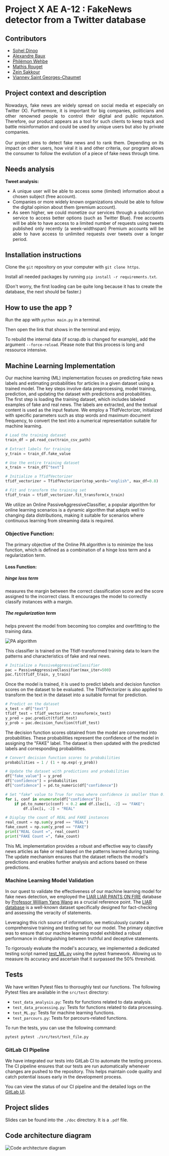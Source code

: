 # Project X AE A-12 : FakeNews detector from a Twitter database



## Contributors

- [Sohel Dinoo](https://gitlab-cw4.centralesupelec.fr/sohel.dinnoo)
- [Alexandre Baux](https://gitlab-cw4.centralesupelec.fr/alexandre.baux)
- [Philémon Wehbe](https://gitlab-cw4.centralesupelec.fr/philemon.wehbe)
- [Mathis Rouget](https://gitlab-cw4.centralesupelec.fr/mathis.rouget)
- [Zein Sakkour](https://gitlab-cw4.centralesupelec.fr/zein.sakkour)
- [Vianney Saint Georges-Chaumet](https://gitlab-cw4.centralesupelec.fr/vianney.saintgeorges-chaumet)

## Project context and description

<p style='text-align : justify'> 
    Nowadays, fake news are widely spread on social media et especially on Twitter (X). Furthermore, it is important for big companies, politicians and other renowned people to control their digital and public reputation. Therefore, our product appears as a tool for such clients to keep track and battle misinformation and could be used by unique users but also by private companies. 
    <br>
    <br>
    Our project aims to detect fake news and to rank them. Depending on its impact on other users, how viral it is and other criteria, our program allows the consumer to follow the evolution of a piece of fake news through time. 
</p>

## Needs analysis

**Tweet analysis:** 

<ul style='text-align : justify'> 
    <li> A unique user will be able to access some (limited) information about a chosen subject (free account). </li>
    <li>Companies or more widely known organizations should be able to follow the digital opinion about them (premium account).</li>
    <li> As seen higher, we could monetize our services through a subscription service to access better options (such as Twitter Blue). Free accounts will be able to have access to a limited number of requests using tweets published only recently (a week-widthspan) Premium accounts will be able to have access to unlimited requests over tweets over a longer period. </li>
</ul>

## Installation instructions
Clone the `git` repository on your computer with `git clone https`.

Install all needed packages by running `pip install -r requirements.txt`.

(Don't worry, the first loading can be quite long because it has to create the database, the next should be faster.)

## How to use the app ?
Run the app with `python main.py` in a terminal.

Then open the link that shows in the terminal and enjoy.

To rebuild the internal data (if scrap.db is changed for example), add the argument `--force-reload`.
Please note that this process is long and ressource intensive.

## Machine Learning Implementation
Our machine learning (ML) implementation focuses on predicting fake news labels and estimating probabilities for articles in a given dataset using a trained model. The key steps involve data preprocessing, model training, prediction, and updating the dataset with predictions and probabilities. <br>
The first step is loading the training dataset, which includes labeled examples of fake and real news. The labels are extracted, and the textual content is used as the input feature. We employ a TfidfVectorizer, initialized with specific parameters such as stop words and maximum document frequency, to convert the text into a numerical representation suitable for machine learning.<br>
```python
# Load the training dataset
train_df = pd.read_csv(train_csv_path)

# Extract labels for training
y_train = train_df.fake_value

# Use the entire training dataset
x_train = train_df["text"]

# Initialize a TfidfVectorizer
tfidf_vectorizer = TfidfVectorizer(stop_words="english", max_df=0.8)

# Fit and transform the training set
tfidf_train = tfidf_vectorizer.fit_transform(x_train)
```
We utilize an Online PassiveAggressiveClassifier, a popular algorithm for online learning scenarios is a dynamic algorithm that adapts well to changing data distributions, making it suitable for scenarios where continuous learning from streaming data is required. 

### Objective Function:
The primary objective of the Online PA algorithm is to minimize the loss function, which is defined as a combination of a hinge loss term and a regularization term.
#### Loss Function:

##### hinge loss term 
measures the margin between the correct classification score and the score assigned to the incorrect class. It encourages the model to correctly classify instances with a margin.

##### The regularization term 
helps prevent the model from becoming too complex and overfitting to the training data.

![PA algorithm](./doc/PA_Algo.png)

This classifier is trained on the Tfidf-transformed training data to learn the patterns and characteristics of fake and real news.<br>
```python
# Initialize a PassiveAggressiveClassifier
pac = PassiveAggressiveClassifier(max_iter=500)
pac.fit(tfidf_train, y_train)
```

Once the model is trained, it is used to predict labels and decision function scores on the dataset to be evaluated. The TfidfVectorizer is also applied to transform the text in the dataset into a suitable format for prediction.<br>
```python
# Predict on the dataset
x_test = df["text"]
tfidf_test = tfidf_vectorizer.transform(x_test)
y_pred = pac.predict(tfidf_test)
y_prob = pac.decision_function(tfidf_test)
```
The decision function scores obtained from the model are converted into probabilities. These probabilities represent the confidence of the model in assigning the "FAKE" label. The dataset is then updated with the predicted labels and corresponding probabilities.<br>
```python
# Convert decision function scores to probabilities
probabilities = 1 / (1 + np.exp(-y_prob))

# Update the dataset with predictions and probabilities
df["fake_value"] = y_pred
df["confidence"] = probabilities
df["confidence"] = pd.to_numeric(df["confidence"])

# Set "fake" value to True for rows where confidence is smaller than 0.2
for i, conf in enumerate(df["confidence"]):
    if pd.to_numeric(conf) < 0.2 and df.iloc[i, -2] == "FAKE":
        df.iloc[i, -2] = "REAL"

# Display the count of REAL and FAKE instances
real_count = np.sum(y_pred == "REAL")
fake_count = np.sum(y_pred == "FAKE")
print("REAL Count =", real_count)
print("FAKE Count =", fake_count)
```
This ML implementation provides a robust and effective way to classify news articles as fake or real based on the patterns learned during training. The update mechanism ensures that the dataset reflects the model's predictions and enables further analysis and actions based on these predictions.

### Machine Learning Model Validation

In our quest to validate the effectiveness of our machine learning model for fake news detection, we employed the [LIAR LIAR PANTS ON FIRE](https://arxiv.org/abs/1705.00648) database by [Professor William Yang Wang](https://scholar.google.com/citations?user=gf8Ms_8AAAAJ&hl=en) as a crucial reference point. The [LIAR database](https://www.cs.ucsb.edu/~william/data/liar_dataset.zip) is a well-known dataset specifically designed for fact-checking and assessing the veracity of statements. 

Leveraging this rich source of information, we meticulously curated a comprehensive training and testing set for our model. The primary objective was to ensure that our machine learning model exhibited a robust performance in distinguishing between truthful and deceptive statements. 

To rigorously evaluate the model's accuracy, we implemented a dedicated testing script named [test_ML.py](https://gitlab-cw4.centralesupelec.fr/sohel.dinnoo/projet-groupe-1#tests) using the pytest framework. Allowing us to measure its accuracy and ascertain that it surpassed the 50% threshold.


## Tests

We have written Pytest files to thoroughly test our functions. The following Pytest files are available in the `src/test` directory:

- `test_data_analysis.py`: Tests for functions related to data analysis.
- `test_data_processing.py`: Tests for functions related to data processing.
- `test_ML.py`: Tests for machine learning functions.
- `test_parcours.py`: Tests for parcours-related functions.

To run the tests, you can use the following command:

```bash
pytest pytest ./src/test/test_file.py
```
### GitLab CI Pipeline
We have integrated our tests into GitLab CI to automate the testing process. The CI pipeline ensures that our tests are run automatically whenever changes are pushed to the repository. This helps maintain code quality and catch potential issues early in the development process.

You can view the status of our CI pipeline and the detailed logs on the [GitLab UI](https://gitlab-cw4.centralesupelec.fr/sohel.dinnoo/projet-groupe-1/-/pipelines/).

## Project slides

Slides can be found into the `./doc` directory. It is a `.pdf` file.

## Code architecture diagram
![Code architecture diagram](./doc/code_architecture.png)

